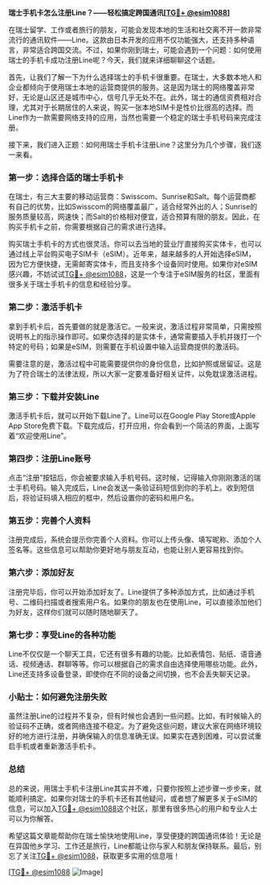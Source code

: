**瑞士手机卡怎么注册Line？——轻松搞定跨国通讯[[TG💪+ @esim1088](https://t.me/s/esim1088)]**

在瑞士留学、工作或者旅行的朋友，可能会发现本地的生活和社交离不开一款非常流行的通讯软件——Line。这款由日本开发的应用不仅功能强大，还支持多种语言，非常适合跨国交流。不过，如果你刚到瑞士，可能会遇到一个问题：如何使用瑞士的手机卡成功注册Line呢？今天，我们就来详细聊聊这个话题。

首先，让我们了解一下为什么选择瑞士的手机卡很重要。在瑞士，大多数本地人和企业都倾向于使用瑞士本地的运营商提供的服务。这是因为瑞士的网络覆盖非常好，无论是山区还是城市中心，信号几乎无处不在。此外，瑞士的通信资费相对合理，尤其对于长期居住的人来说，购买一张本地SIM卡是性价比很高的选择。而Line作为一款需要网络支持的应用，当然也需要一个稳定的瑞士手机号码来完成注册。

接下来，我们进入正题：如何用瑞士手机卡注册Line？这里分为几个步骤，我们逐一来看。

### **第一步：选择合适的瑞士手机卡**
在瑞士，有三大主要的移动运营商：Swisscom、Sunrise和Salt。每个运营商都有自己的优势，比如Swisscom的网络覆盖最广，适合经常外出的人；Sunrise的服务质量较高，网速快；而Salt的价格相对便宜，适合预算有限的朋友。因此，在购买手机卡之前，你需要根据自己的需求进行选择。

购买瑞士手机卡的方式也很灵活。你可以去当地的营业厅直接购买实体卡，也可以通过线上平台购买电子SIM卡（eSIM）。近年来，越来越多的人开始选择eSIM，因为它方便快捷，无需邮寄实体卡，而且支持多个设备同时使用。如果你对eSIM感兴趣，不妨试试[TG💪+ @esim1088](https://t.me/s/esim1088)，这是一个专注于eSIM服务的社区，里面有很多关于瑞士手机卡的信息和经验分享。

### **第二步：激活手机卡**
拿到手机卡后，首先要做的就是激活它。一般来说，激活过程非常简单，只需按照说明书上的指示操作即可。如果你选择的是实体卡，通常需要插入手机并拨打一个特定的号码；如果是eSIM，则需要在手机设置中输入运营商提供的激活码。

需要注意的是，激活过程中可能需要提供你的身份信息，比如护照或居留证。这是为了符合瑞士的法律法规，所以大家一定要准备好相关证件，以免耽误激活进程。

### **第三步：下载并安装Line**
激活手机卡后，就可以开始下载Line了。Line可以在Google Play Store或Apple App Store免费下载。下载完成后，打开应用，你会看到一个简洁的界面，上面写着“欢迎使用Line”。

### **第四步：注册Line账号**
点击“注册”按钮后，你会被要求输入手机号码。这时候，记得输入你刚刚激活的瑞士手机号码。输入完成后，Line会发送一条验证码短信到你的手机上。收到短信后，将验证码填入相应的框中，然后设置你的密码和用户名。

### **第五步：完善个人资料**
注册完成后，系统会提示你完善个人资料。你可以上传头像、填写昵称、添加个人签名等。这些信息可以帮助你更好地与朋友互动，也能让别人更容易找到你。

### **第六步：添加好友**
注册完毕后，你可以开始添加好友了。Line提供了多种添加方式，比如通过手机号、二维码扫描或者搜索用户名。如果你的朋友也在使用Line，可以直接添加他们为好友，这样你们就可以随时随地聊天了。

### **第七步：享受Line的各种功能**
Line不仅仅是一个聊天工具，它还有很多有趣的功能。比如表情包、贴纸、语音通话、视频通话、群聊等等。你可以根据自己的需求自由选择使用哪些功能。此外，Line还支持多设备登录，即使你在不同的设备之间切换，也不会丢失聊天记录。

### **小贴士：如何避免注册失败**
虽然注册Line的过程并不复杂，但有时候也会遇到一些问题。比如，有时候输入的验证码不正确，或者网络连接不稳定。为了避免这些问题，建议大家在网络环境较好的地方进行注册，并确保输入的信息准确无误。如果实在遇到困难，可以尝试重启手机或者重新激活手机卡。

### **总结**
总的来说，用瑞士手机卡注册Line其实并不难，只要你按照上述步骤一步步来，就能顺利搞定。如果你对瑞士的手机卡还有其他疑问，或者想了解更多关于eSIM的信息，可以加入[TG💪+ @esim1088](https://t.me/s/esim1088)这个社区，那里有很多热心的用户和专业人士可以为你解答。

希望这篇文章能帮助你在瑞士愉快地使用Line，享受便捷的跨国通讯体验！无论是在异国他乡学习、工作还是旅行，Line都能让你与家人和朋友保持联系。最后，别忘了关注[TG💪+ @esim1088](https://t.me/s/esim1088)，获取更多实用的信息哦！

[[TG💪+ @esim1088](https://t.me/s/esim1088) ![Image](https://i.postimg.cc/4NQfJmqS/Snipaste-2025-05-13-00-14-12.png)]